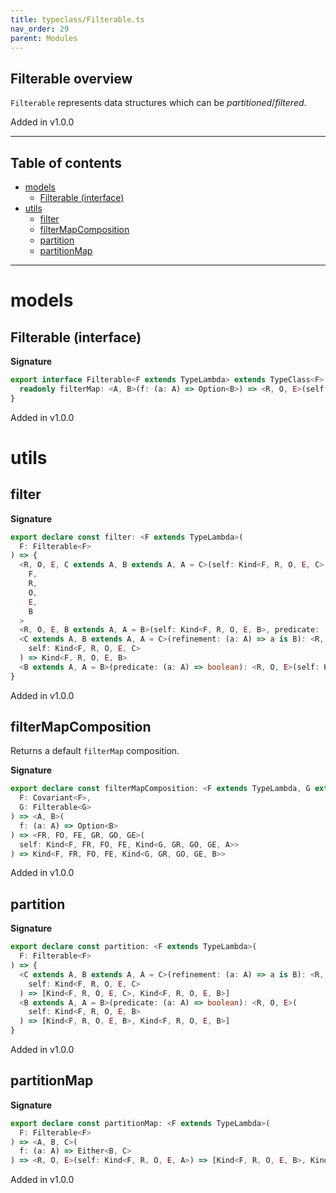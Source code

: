 ```yaml
---
title: typeclass/Filterable.ts
nav_order: 29
parent: Modules
---
```


## Filterable overview

`Filterable` represents data structures which can be _partitioned_/_filtered_.

Added in v1.0.0

---

<h2 class="text-delta">Table of contents</h2>

- [models](#models)
  - [Filterable (interface)](#filterable-interface)
- [utils](#utils)
  - [filter](#filter)
  - [filterMapComposition](#filtermapcomposition)
  - [partition](#partition)
  - [partitionMap](#partitionmap)

---

# models

## Filterable (interface)

**Signature**

```ts
export interface Filterable<F extends TypeLambda> extends TypeClass<F> {
  readonly filterMap: <A, B>(f: (a: A) => Option<B>) => <R, O, E>(self: Kind<F, R, O, E, A>) => Kind<F, R, O, E, B>
}
```

Added in v1.0.0

# utils

## filter

**Signature**

```ts
export declare const filter: <F extends TypeLambda>(
  F: Filterable<F>
) => {
  <R, O, E, C extends A, B extends A, A = C>(self: Kind<F, R, O, E, C>, refinement: (a: A) => a is B): Kind<
    F,
    R,
    O,
    E,
    B
  >
  <R, O, E, B extends A, A = B>(self: Kind<F, R, O, E, B>, predicate: (a: A) => boolean): Kind<F, R, O, E, B>
  <C extends A, B extends A, A = C>(refinement: (a: A) => a is B): <R, O, E>(
    self: Kind<F, R, O, E, C>
  ) => Kind<F, R, O, E, B>
  <B extends A, A = B>(predicate: (a: A) => boolean): <R, O, E>(self: Kind<F, R, O, E, B>) => Kind<F, R, O, E, B>
}
```

Added in v1.0.0

## filterMapComposition

Returns a default `filterMap` composition.

**Signature**

```ts
export declare const filterMapComposition: <F extends TypeLambda, G extends TypeLambda>(
  F: Covariant<F>,
  G: Filterable<G>
) => <A, B>(
  f: (a: A) => Option<B>
) => <FR, FO, FE, GR, GO, GE>(
  self: Kind<F, FR, FO, FE, Kind<G, GR, GO, GE, A>>
) => Kind<F, FR, FO, FE, Kind<G, GR, GO, GE, B>>
```

Added in v1.0.0

## partition

**Signature**

```ts
export declare const partition: <F extends TypeLambda>(
  F: Filterable<F>
) => {
  <C extends A, B extends A, A = C>(refinement: (a: A) => a is B): <R, O, E>(
    self: Kind<F, R, O, E, C>
  ) => [Kind<F, R, O, E, C>, Kind<F, R, O, E, B>]
  <B extends A, A = B>(predicate: (a: A) => boolean): <R, O, E>(
    self: Kind<F, R, O, E, B>
  ) => [Kind<F, R, O, E, B>, Kind<F, R, O, E, B>]
}
```

Added in v1.0.0

## partitionMap

**Signature**

```ts
export declare const partitionMap: <F extends TypeLambda>(
  F: Filterable<F>
) => <A, B, C>(
  f: (a: A) => Either<B, C>
) => <R, O, E>(self: Kind<F, R, O, E, A>) => [Kind<F, R, O, E, B>, Kind<F, R, O, E, C>]
```

Added in v1.0.0

